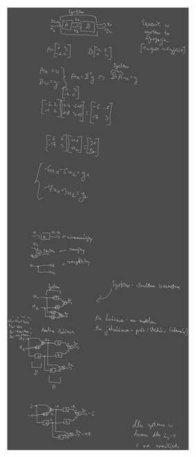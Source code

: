 ![Drawing 2023-03-13 07.29.13.excalidraw](Notatki/Semestr%202/Teoria%20system%C3%B3w/%C4%86wiczenia/%C4%86wiczenia%202/Drawing%202023-03-13%2007.29.13.excalidraw.svg)